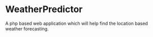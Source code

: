 # WeatherPredictor
A php based web application which will help find the location based weather forecasting.
